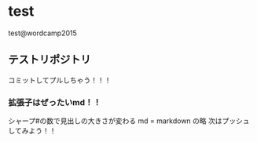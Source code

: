 # test
test@wordcamp2015

## テストリポジトリ
コミットしてプルしちゃう！！！

### 拡張子はぜったいmd！！
シャープ#の数で見出しの大きさが変わる
md = markdown の略
次はプッシュしてみよう！！

